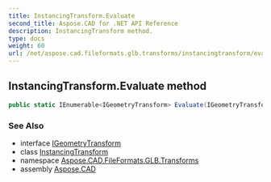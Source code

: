 ```yaml
---
title: InstancingTransform.Evaluate
second_title: Aspose.CAD for .NET API Reference
description: InstancingTransform method. 
type: docs
weight: 60
url: /net/aspose.cad.fileformats.glb.transforms/instancingtransform/evaluate/
---
```

## InstancingTransform.Evaluate method

```csharp
public static IEnumerable<IGeometryTransform> Evaluate(IGeometryTransform xform)
```

### See Also

* interface [IGeometryTransform](../../igeometrytransform/)
* class [InstancingTransform](../)
* namespace [Aspose.CAD.FileFormats.GLB.Transforms](../../instancingtransform/)
* assembly [Aspose.CAD](../../../)


